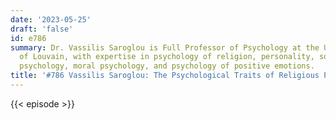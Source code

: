 ```yaml
---
date: '2023-05-25'
draft: 'false'
id: e786
summary: Dr. Vassilis Saroglou is Full Professor of Psychology at the UCL-University
  of Louvain, with expertise in psychology of religion, personality, social, and cross-cultural
  psychology, moral psychology, and psychology of positive emotions.
title: '#786 Vassilis Saroglou: The Psychological Traits of Religious People'
---
```

{{< episode >}}
